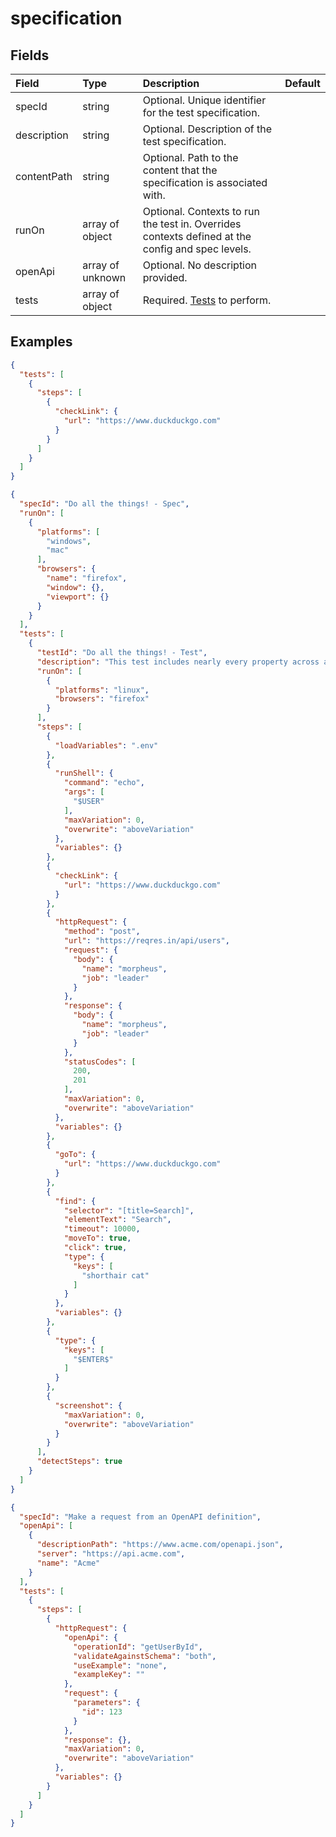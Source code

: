 
# specification



## Fields

Field | Type | Description | Default
:-- | :-- | :-- | :--
specId | string | Optional. Unique identifier for the test specification. | 
description | string | Optional. Description of the test specification. | 
contentPath | string | Optional. Path to the content that the specification is associated with. | 
runOn | array of object | Optional. Contexts to run the test in. Overrides contexts defined at the config and spec levels. | 
openApi | array of unknown | Optional. No description provided. | 
tests | array of object | Required. [Tests](test) to perform. | 

## Examples

```json
{
  "tests": [
    {
      "steps": [
        {
          "checkLink": {
            "url": "https://www.duckduckgo.com"
          }
        }
      ]
    }
  ]
}
```

```json
{
  "specId": "Do all the things! - Spec",
  "runOn": [
    {
      "platforms": [
        "windows",
        "mac"
      ],
      "browsers": {
        "name": "firefox",
        "window": {},
        "viewport": {}
      }
    }
  ],
  "tests": [
    {
      "testId": "Do all the things! - Test",
      "description": "This test includes nearly every property across all actions.",
      "runOn": [
        {
          "platforms": "linux",
          "browsers": "firefox"
        }
      ],
      "steps": [
        {
          "loadVariables": ".env"
        },
        {
          "runShell": {
            "command": "echo",
            "args": [
              "$USER"
            ],
            "maxVariation": 0,
            "overwrite": "aboveVariation"
          },
          "variables": {}
        },
        {
          "checkLink": {
            "url": "https://www.duckduckgo.com"
          }
        },
        {
          "httpRequest": {
            "method": "post",
            "url": "https://reqres.in/api/users",
            "request": {
              "body": {
                "name": "morpheus",
                "job": "leader"
              }
            },
            "response": {
              "body": {
                "name": "morpheus",
                "job": "leader"
              }
            },
            "statusCodes": [
              200,
              201
            ],
            "maxVariation": 0,
            "overwrite": "aboveVariation"
          },
          "variables": {}
        },
        {
          "goTo": {
            "url": "https://www.duckduckgo.com"
          }
        },
        {
          "find": {
            "selector": "[title=Search]",
            "elementText": "Search",
            "timeout": 10000,
            "moveTo": true,
            "click": true,
            "type": {
              "keys": [
                "shorthair cat"
              ]
            }
          },
          "variables": {}
        },
        {
          "type": {
            "keys": [
              "$ENTER$"
            ]
          }
        },
        {
          "screenshot": {
            "maxVariation": 0,
            "overwrite": "aboveVariation"
          }
        }
      ],
      "detectSteps": true
    }
  ]
}
```

```json
{
  "specId": "Make a request from an OpenAPI definition",
  "openApi": [
    {
      "descriptionPath": "https://www.acme.com/openapi.json",
      "server": "https://api.acme.com",
      "name": "Acme"
    }
  ],
  "tests": [
    {
      "steps": [
        {
          "httpRequest": {
            "openApi": {
              "operationId": "getUserById",
              "validateAgainstSchema": "both",
              "useExample": "none",
              "exampleKey": ""
            },
            "request": {
              "parameters": {
                "id": 123
              }
            },
            "response": {},
            "maxVariation": 0,
            "overwrite": "aboveVariation"
          },
          "variables": {}
        }
      ]
    }
  ]
}
```
